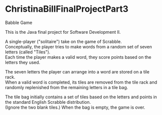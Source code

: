 # ChristinaBillFinalProjectPart3
Babble Game

This is the Java final project for Software Development II.  

A single-player ("solitaire") take on the game of Scrabble.  
Conceptually, the player tries to make words from a random set of seven letters (called "Tiles").  
Each time the player makes a valid word, they score points based on the letters they used.

The seven letters the player can arrange into a word are stored on a tile rack.  
When a valid word is completed, its tiles are removed from the tile rack and randomly replenished from the remaining letters in a tile bag.

The tile bag initially contains a set of tiles based on the letters and points in the standard English Scrabble distribution.  
(Ignore the two blank tiles.) When the bag is empty, the game is over.
